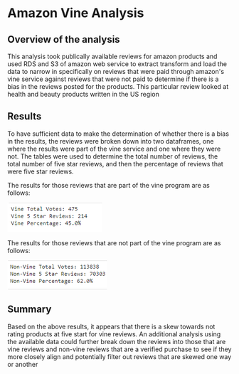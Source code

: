 # Amazon Vine Analysis

## Overview of the analysis

This analysis took publically available reviews for amazon products and used RDS and S3 of amazon web service to extract transform and load the data to narrow in specifically on reviews that were paid through amazon's vine service against reviews that were not paid to determine if there is a bias in the reviews posted for the products. This particular review looked at health and beauty products written in the US region

## Results

To have sufficient data to make the determination of whether there is a bias in the results, the reviews were broken down into two dataframes, one where the results were part of the vine service and one where they were not. The tables were used to determine the total number of reviews, the total number of five star reviews, and then the percentage of reviews that were five star reviews.

The results for those reviews that are part of the vine program are as follows:

![vine_reviews](https://github.com/UnBearAble1/Amazon_Vine_Analysis/blob/main/Vine%20Reviews.png)

The results for those reviews that are not part of the vine program are as follows:

![non-vine_reviews](https://github.com/UnBearAble1/Amazon_Vine_Analysis/blob/main/Non-Vine%20Reviews.png)

## Summary

Based on the above results, it appears that there is a skew towards not rating products at five start for vine reviews. An additional analysis using the available data could further break down the reviews into those that are vine reviews and non-vine reviews that are a verified purchase to see if they more closely align and potentially filter out reviews that are skewed one way or another
